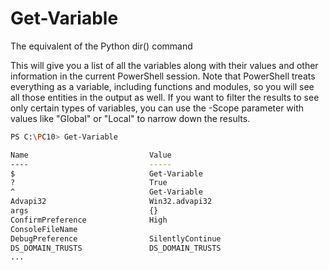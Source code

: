 # Get-Variable

The equivalent of the Python dir() command

This will give you a list of all the variables along with their values and other information in the current PowerShell session. Note that PowerShell treats everything as a variable, including functions and modules, so you will see all those entities in the output as well. If you want to filter the results to see only certain types of variables, you can use the -Scope parameter with values like "Global" or "Local" to narrow down the results.

```sh
PS C:\PC10> Get-Variable

Name                           Value
----                           -----
$                              Get-Variable
?                              True
^                              Get-Variable
Advapi32                       Win32.advapi32
args                           {}
ConfirmPreference              High
ConsoleFileName
DebugPreference                SilentlyContinue
DS_DOMAIN_TRUSTS               DS_DOMAIN_TRUSTS
...
```